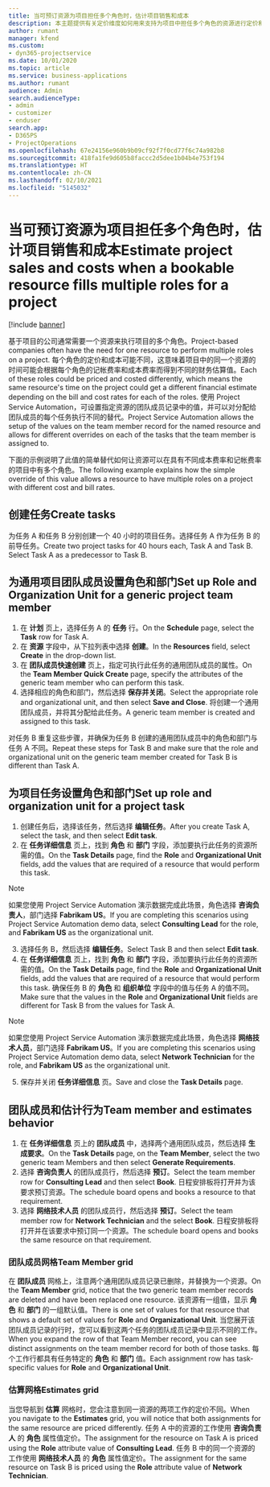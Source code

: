 ```yaml
---
title: 当可预订资源为项目担任多个角色时，估计项目销售和成本
description: 本主题提供有关定价维度如何用来支持为项目中担任多个角色的资源进行定价和成本核算的信息。
author: rumant
manager: kfend
ms.custom:
- dyn365-projectservice
ms.date: 10/01/2020
ms.topic: article
ms.service: business-applications
ms.author: rumant
audience: Admin
search.audienceType:
- admin
- customizer
- enduser
search.app:
- D365PS
- ProjectOperations
ms.openlocfilehash: 67e24156e960b9b09cf92f7f0cd77f6c74a982b8
ms.sourcegitcommit: 418fa1fe9d605b8faccc2d5dee1b04b4e753f194
ms.translationtype: HT
ms.contentlocale: zh-CN
ms.lasthandoff: 02/10/2021
ms.locfileid: "5145032"
---
```

# <a name="estimate-project-sales-and-costs-when-a-bookable-resource-fills-multiple-roles-for-a-project"></a><span data-ttu-id="73d9f-103">当可预订资源为项目担任多个角色时，估计项目销售和成本</span><span class="sxs-lookup"><span data-stu-id="73d9f-103">Estimate project sales and costs when a bookable resource fills multiple roles for a project</span></span> 

[!include [banner](../includes/psa-now-project-operations.md)]

<span data-ttu-id="73d9f-104">基于项目的公司通常需要一个资源来执行项目的多个角色。</span><span class="sxs-lookup"><span data-stu-id="73d9f-104">Project-based companies often have the need for one resource to perform multiple roles on a project.</span></span> <span data-ttu-id="73d9f-105">每个角色的定价和成本可能不同，这意味着项目中的同一个资源的时间可能会根据每个角色的记帐费率和成本费率而得到不同的财务估算值。</span><span class="sxs-lookup"><span data-stu-id="73d9f-105">Each of these roles could be priced and costed differently, which means the same resource's time on the project could get a different financial estimate depending on the bill and cost rates for each of the roles.</span></span> <span data-ttu-id="73d9f-106">使用 Project Service Automation，可设置指定资源的团队成员记录中的值，并可以对分配给团队成员的每个任务执行不同的替代。</span><span class="sxs-lookup"><span data-stu-id="73d9f-106">Project Service Automation allows the setup of the values on the team member record for the named resource and allows for different overrides on each of the tasks that the team member is assigned to.</span></span>

<span data-ttu-id="73d9f-107">下面的示例说明了此值的简单替代如何让资源可以在具有不同成本费率和记帐费率的项目中有多个角色。</span><span class="sxs-lookup"><span data-stu-id="73d9f-107">The following example  explains how the simple override of this value allows a resource to have multiple roles on a project with different cost and bill rates.</span></span>

## <a name="create-tasks"></a><span data-ttu-id="73d9f-108">创建任务</span><span class="sxs-lookup"><span data-stu-id="73d9f-108">Create tasks</span></span>
<span data-ttu-id="73d9f-109">为任务 A 和任务 B 分别创建一个 40 小时的项目任务。选择任务 A 作为任务 B 的前导任务。</span><span class="sxs-lookup"><span data-stu-id="73d9f-109">Create two project tasks for 40 hours each, Task A and Task B. Select Task A as a predecessor to Task B.</span></span>

## <a name="set-up-role-and-organization-unit-for-a-generic-project-team-member"></a><span data-ttu-id="73d9f-110">为通用项目团队成员设置角色和部门</span><span class="sxs-lookup"><span data-stu-id="73d9f-110">Set up Role and Organization Unit for a generic project team member</span></span>

1. <span data-ttu-id="73d9f-111">在 **计划** 页上，选择任务 A 的 **任务** 行。</span><span class="sxs-lookup"><span data-stu-id="73d9f-111">On the **Schedule** page, select the **Task** row for Task A.</span></span> 
2. <span data-ttu-id="73d9f-112">在 **资源** 字段中，从下拉列表中选择 **创建**。</span><span class="sxs-lookup"><span data-stu-id="73d9f-112">In the **Resources** field, select **Create** in the drop-down list.</span></span>
3. <span data-ttu-id="73d9f-113">在 **团队成员快速创建** 页上，指定可执行此任务的通用团队成员的属性。</span><span class="sxs-lookup"><span data-stu-id="73d9f-113">On the **Team Member Quick Create** page, specify the attributes of the generic team member who can perform this task.</span></span>
4. <span data-ttu-id="73d9f-114">选择相应的角色和部门，然后选择 **保存并关闭**。</span><span class="sxs-lookup"><span data-stu-id="73d9f-114">Select the appropriate role and organizational unit, and then select **Save and Close**.</span></span> <span data-ttu-id="73d9f-115">将创建一个通用团队成员，并将其分配给此任务。</span><span class="sxs-lookup"><span data-stu-id="73d9f-115">A generic team member is created and assigned to this task.</span></span> 

<span data-ttu-id="73d9f-116">对任务 B 重复这些步骤，并确保为任务 B 创建的通用团队成员中的角色和部门与任务 A 不同。</span><span class="sxs-lookup"><span data-stu-id="73d9f-116">Repeat these steps for Task B and make sure that the role and organizational unit on the generic team member created for Task B is different than Task A.</span></span> 

## <a name="set-up-role-and-organization-unit-for-a-project-task"></a><span data-ttu-id="73d9f-117">为项目任务设置角色和部门</span><span class="sxs-lookup"><span data-stu-id="73d9f-117">Set up role and organization unit for a project task</span></span>

1. <span data-ttu-id="73d9f-118">创建任务后，选择该任务，然后选择 **编辑任务**。</span><span class="sxs-lookup"><span data-stu-id="73d9f-118">After you create Task A, select the task, and then select **Edit task**.</span></span>
2. <span data-ttu-id="73d9f-119">在 **任务详细信息** 页上，找到 **角色** 和 **部门** 字段，添加要执行此任务的资源所需的值。</span><span class="sxs-lookup"><span data-stu-id="73d9f-119">On the **Task Details** page, find the **Role** and **Organizational Unit** fields, add the values that are required of a resource that would perform this task.</span></span> 

  > [!NOTE]
  > <span data-ttu-id="73d9f-120">如果您使用 Project Service Automation 演示数据完成此场景，角色选择 **咨询负责人**，部门选择 **Fabrikam US**。</span><span class="sxs-lookup"><span data-stu-id="73d9f-120">If you are completing this scenarios using Project Service Automation demo data, select **Consulting Lead** for the role, and **Fabrikam US** as the organizational unit.</span></span>

3. <span data-ttu-id="73d9f-121">选择任务 B，然后选择 **编辑任务**。</span><span class="sxs-lookup"><span data-stu-id="73d9f-121">Select Task B and then select **Edit task**.</span></span>
4. <span data-ttu-id="73d9f-122">在 **任务详细信息** 页上，找到 **角色** 和 **部门** 字段，添加要执行此任务的资源所需的值。</span><span class="sxs-lookup"><span data-stu-id="73d9f-122">On the **Task Details** page, find the **Role** and **Organizational Unit** fields, add the values that are required of a resource that would perform this task.</span></span> <span data-ttu-id="73d9f-123">确保任务 B 的 **角色** 和 **组织单位** 字段中的值与任务 A 的值不同。</span><span class="sxs-lookup"><span data-stu-id="73d9f-123">Make sure that the values in the **Role** and **Organizational Unit** fields are different for Task B from the values for Task A.</span></span> 

  > [!NOTE]
  > <span data-ttu-id="73d9f-124">如果您使用 Project Service Automation 演示数据完成此场景，角色选择 **网络技术人员**，部门选择 **Fabrikam US**。</span><span class="sxs-lookup"><span data-stu-id="73d9f-124">If you are completing this scenarios using Project Service Automation demo data, select **Network Technician** for the role, and **Fabrikam US** as the organizational unit.</span></span>

5. <span data-ttu-id="73d9f-125">保存并关闭 **任务详细信息** 页。</span><span class="sxs-lookup"><span data-stu-id="73d9f-125">Save and close the **Task Details** page.</span></span> 

## <a name="team-member-and-estimates-behavior"></a><span data-ttu-id="73d9f-126">团队成员和估计行为</span><span class="sxs-lookup"><span data-stu-id="73d9f-126">Team member and estimates behavior</span></span> 

1. <span data-ttu-id="73d9f-127">在 **任务详细信息** 页上的 **团队成员** 中，选择两个通用团队成员，然后选择 **生成要求**。</span><span class="sxs-lookup"><span data-stu-id="73d9f-127">On the **Task Details** page, on the **Team Member**, select the two generic team Members and then select **Generate Requirements**.</span></span> 
2. <span data-ttu-id="73d9f-128">选择 **咨询负责人** 的团队成员行，然后选择 **预订**。</span><span class="sxs-lookup"><span data-stu-id="73d9f-128">Select the team member row for **Consulting Lead** and then select **Book**.</span></span> <span data-ttu-id="73d9f-129">日程安排板将打开并为该要求预订资源。</span><span class="sxs-lookup"><span data-stu-id="73d9f-129">The schedule board opens and books a resource to that requirement.</span></span>
3. <span data-ttu-id="73d9f-130">选择 **网络技术人员** 的团队成员行，然后选择 **预订**。</span><span class="sxs-lookup"><span data-stu-id="73d9f-130">Select the team member row for **Network Technician** and the select **Book**.</span></span> <span data-ttu-id="73d9f-131">日程安排板将打开并在该要求中预订同一个资源。</span><span class="sxs-lookup"><span data-stu-id="73d9f-131">The schedule board opens and books the same resource on that requirement.</span></span>

### <a name="team-member-grid"></a><span data-ttu-id="73d9f-132">团队成员网格</span><span class="sxs-lookup"><span data-stu-id="73d9f-132">Team Member grid</span></span> 
<span data-ttu-id="73d9f-133">在 **团队成员** 网格上，注意两个通用团队成员记录已删除，并替换为一个资源。</span><span class="sxs-lookup"><span data-stu-id="73d9f-133">On the **Team Member** grid, notice that the two generic team member records are deleted and have been replaced one resource.</span></span> <span data-ttu-id="73d9f-134">该资源有一组值，显示 **角色** 和 **部门** 的一组默认值。</span><span class="sxs-lookup"><span data-stu-id="73d9f-134">There is one set of values for that resource that shows a default set of values for **Role** and **Organizational Unit**.</span></span>
<span data-ttu-id="73d9f-135">当您展开该团队成员记录的行时，您可以看到这两个任务的团队成员记录中显示不同的工作。</span><span class="sxs-lookup"><span data-stu-id="73d9f-135">When you expand the row of that Team Member record, you can see distinct assignments on the team member record for both of those tasks.</span></span> <span data-ttu-id="73d9f-136">每个工作行都具有任务特定的 **角色** 和 **部门** 值。</span><span class="sxs-lookup"><span data-stu-id="73d9f-136">Each assignment row has task-specific values for **Role** and **Organizational Unit**.</span></span> 

### <a name="estimates-grid"></a><span data-ttu-id="73d9f-137">估算网格</span><span class="sxs-lookup"><span data-stu-id="73d9f-137">Estimates grid</span></span> 
<span data-ttu-id="73d9f-138">当您导航到 **估算** 网格时，您会注意到同一资源的两项工作的定价不同。</span><span class="sxs-lookup"><span data-stu-id="73d9f-138">When you navigate to the **Estimates** grid, you will notice that both assignments for the same resource are priced differently.</span></span>
<span data-ttu-id="73d9f-139">任务 A 中的资源的工作使用 **咨询负责人** 的 **角色** 属性值定价。</span><span class="sxs-lookup"><span data-stu-id="73d9f-139">The assignment for the resource on Task A is priced using the **Role** attribute value of **Consulting Lead**.</span></span> <span data-ttu-id="73d9f-140">任务 B 中的同一个资源的工作使用 **网络技术人员** 的 **角色** 属性值定价。</span><span class="sxs-lookup"><span data-stu-id="73d9f-140">The assignment for the same resource on Task B is priced using the **Role** attribute value of **Network Technician**.</span></span>

